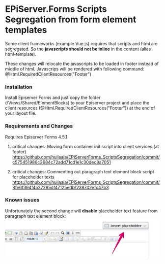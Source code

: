 # EPiServer.Forms Scripts Segregation from form element templates

Some client frameworks (example Vue.js) requires that scripts and html are segregated. So the __javascripts should not be inline__ in the content (alias html-template).

These changes will relocate the javascripts to be loaded in footer instead of middle of html.
Javascrips will be rendered with following command: @Html.RequiredClientResources("Footer")

### Installation

Install Episerver Forms and just copy the folder (/Views/Shared/ElementBlocks) to your Episerver project and place the client resources (@Html.RequiredClientResources("Footer")) at the end of your layout file.

### Requirements and Changes

Requires Episerver Forms 4.5.1

1. critical changes: Moving form container init script into client services (at footer)
https://github.com/huilaaja/EPiServerForms_ScriptsSegregation/commit/c575451986c3684c72add71cd1e1c30dec8a7051

2. critical changes: Commenting out paragraph text element block script for placeholder texts
https://github.com/huilaaja/EPiServerForms_ScriptsSegregation/commit/8fe6f394f4a27285df47125edb1238742efc47b3


### Known issues

Unfortunately the second change will __disable__ placeholder text feature from paragraph text element block:
<img src="https://raw.githubusercontent.com/huilaaja/EPiServerForms_ScriptsSegregation/master/images/ParagraphTextPlaceholder.png" alt="Paragraph Text Placeholder" />

